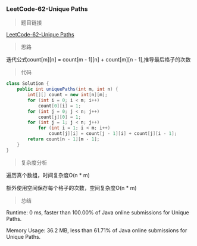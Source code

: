 ### LeetCode-62-Unique Paths

> 题目链接

[LeetCode-62-Unique Paths](https://leetcode.com/problems/unique-paths/)

> 思路

迭代公式count[m][n] = count[m - 1][n] + count[m][n - 1],推导最后格子的次数

> 代码

```java
class Solution {
    public int uniquePaths(int m, int n) {
		int[][] count = new int[n][m];
		for (int i = 0; i < m; i++)
			count[0][i] = 1;
		for (int j = 0; j < n; j++)
			count[j][0] = 1;
		for (int j = 1; j < n; j++)
			for (int i = 1; i < m; i++)
				count[j][i] = count[j - 1][i] + count[j][i - 1];
		return count[n - 1][m - 1];
	}
}
```

> 复杂度分析

遍历真个数组，时间复杂度O(n * m)

额外使用空间保存每个格子的次数，空间复杂度O(n * m)

> 总结

Runtime: 0 ms, faster than 100.00% of Java online submissions for Unique Paths.

Memory Usage: 36.2 MB, less than 61.71% of Java online submissions for Unique Paths.
